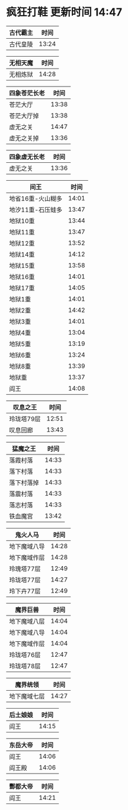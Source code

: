 # 疯狂打鞋 更新时间 14:47

| 古代霸主   | 时间    |
|--------|-------|
| 古代皇陵 | 13:24 |

| 无相天魔   | 时间    |
|--------|-------|
| 无相炼狱 | 14:28 |

| 四象苍茫长老   | 时间    |
|--------|-------|
| 苍茫大厅 | 13:38 |
| 苍茫大厅掉 | 13:38 |
| 虚无之关 | 14:47 |
| 虚无之关掉 | 13:36 |

| 四象虚无长老   | 时间    |
|--------|-------|
| 虚无之关 | 13:36 |

| 间王   | 时间    |
|--------|-------|
| 地省16重-火山糊多 | 14:01 |
| 地汐11重-石压蛙多 | 13:47 |
| 地狱10重 | 13:44 |
| 地狱11重 | 13:47 |
| 地狱12重 | 13:52 |
| 地狱14重 | 14:12 |
| 地狱15重 | 13:58 |
| 地狱16重 | 14:01 |
| 地狱17重 | 14:05 |
| 地狱1重 | 14:01 |
| 地狱2重 | 14:42 |
| 地狱3重 | 14:01 |
| 地狱4重 | 13:04 |
| 地狱5重 | 13:19 |
| 地狱6重 | 13:24 |
| 地狱8重 | 13:39 |
| 地狱重 | 13:37 |
| 阎王 | 14:08 |

| 叹息之王   | 时间    |
|--------|-------|
| 玲珑塔79层 | 12:51 |
| 叹息回廊 | 13:43 |

| 猛魔之王   | 时间    |
|--------|-------|
| 落霞村落 | 14:33 |
| 落下村落 | 14:33 |
| 落下村落掉 | 14:33 |
| 落震村落 | 14:33 |
| 落志村落 | 14:33 |
| 铁血魔宫 | 13:42 |

| 鬼火人马   | 时间    |
|--------|-------|
| 地下魔域八导 | 14:28 |
| 地下魔域作层 | 14:28 |
| 玲瑰塔77层 | 12:49 |
| 玲珑塔77层 | 14:27 |
| 玲下卉77层 | 12:49 |

| 魔界巨兽   | 时间    |
|--------|-------|
| 地下魔域八层 | 14:04 |
| 地下魔域八导 | 14:04 |
| 地下魔域作层 | 14:04 |
| 玲珑塔76层 | 12:47 |
| 玲珑塔78层 | 12:47 |

| 魔界统领   | 时间    |
|--------|-------|
| 地下魔域七层 | 14:27 |

| 后土娘娘   | 时间    |
|--------|-------|
| 阎王 | 14:15 |

| 东岳大帝   | 时间    |
|--------|-------|
| 阎王 | 14:06 |
| 阎王殿 | 14:06 |

| 酆都大帝   | 时间    |
|--------|-------|
| 阎王 | 14:21 |